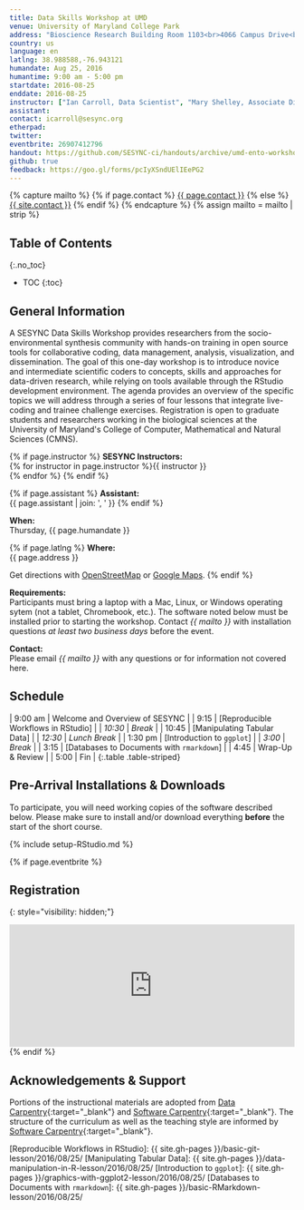 ```yaml
---
title: Data Skills Workshop at UMD
venue: University of Maryland College Park
address: "Bioscience Research Building Room 1103<br>4066 Campus Drive<br>College Park, MD 20742"
country: us
language: en
latlng: 38.988588,-76.943121
humandate: Aug 25, 2016
humantime: 9:00 am - 5:00 pm
startdate: 2016-08-25
enddate: 2016-08-25
instructor: ["Ian Carroll, Data Scientist", "Mary Shelley, Associate Director of Synthesis", "Mike Smorul, Associate Director of Cyberinfrastructure"]
assistant:
contact: icarroll@sesync.org
etherpad:
twitter:
eventbrite: 26907412796
handout: https://github.com/SESYNC-ci/handouts/archive/umd-ento-workshop.zip
github: true
feedback: https://goo.gl/forms/pcIyXSndUElIEePG2
---
```


[//]: # " Capture additional variables. "

{% capture mailto %}
{% if page.contact %}
  <a href='mailto:{{page.contact}}'>{{ page.contact }}</a>
{% else %}
  <a href='mailto:{{site.contact}}'>{{ site.contact }}</a>
{% endif %}
{% endcapture %}
{% assign mailto = mailto | strip %}

[//]: # " Edit the values in the parameter block above to be appropriate for your bootcamp. "
[//]: # " Please use three-letter month names for the 'humandate' field. "

## Table of Contents
{:.no_toc}

* TOC
{:toc}

## General Information

A SESYNC Data Skills Workshop provides researchers from the socio-environmental synthesis community with hands-on training in open source tools for collaborative coding, data management, analysis, visualization, and dissemination.
The goal of this one-day workshop is to introduce novice and intermediate scientific coders to concepts, skills and approaches for data-driven research, while relying on tools available through the RStudio development environment.
The agenda provides an overview of the specific topics we will address through a series of four lessons that integrate live-coding and trainee challenge exercises.
Registration is open to graduate students and researchers working in the biological sciences at the University of Maryland's College of Computer, Mathematical and Natural Sciences (CMNS).

[//]: # " This block displays the instructors' names if they are available. "

{% if page.instructor %}
**SESYNC Instructors:**  
{% for instructor in page.instructor %}{{ instructor }}  
{% endfor %}
{% endif %}

{% if page.assistant %}
**Assistant:**  
{{ page.assistant | join: ', ' }}
{% endif %}

[//]: # " Modify this block to reflect the target audience for your bootcamp. "
[//]: # " In particular, if it is only open to people from a particular institution, "
[//]: # " or if specialized prerequisite knowledge is required, please mention that. "

**When:**  
Thursday, {{ page.humandate }}

[//]: # " This block displays the address and links to a map showing directions. "
{% if page.latlng %}
**Where:**  
{{ page.address }}
  
Get directions with
<a href="//www.openstreetmap.org/?mlat={{ page.latlng | replace:',','&mlon=' }}&zoom=16">OpenStreetMap</a> or
<a href="//maps.google.com/maps?q={{ page.latlng }}">Google Maps</a>.
{% endif %}

[//]: # " Modify the block below if there are any special requirements. "

**Requirements:**  
Participants must bring a laptop with a Mac, Linux, or Windows operating sytem (not a tablet, Chromebook, etc.). The software noted below must be installed prior to starting the workshop. Contact *{{ mailto }}* with installation questions *at least two business days* before the event.

[//]: # " The following block automatically inserts a contact email address if one has been specified for the page. "
[//]: # " If one hasn't, this block inserts the generic contact address for Software Carpentry. "

**Contact:**  
Please email *{{ mailto }}* with any questions or for information not covered here.

[//]: # " Edit this block to show the syllabus and schedule for your bootcamp. "

## Schedule

| 9:00 am | Welcome and Overview of SESYNC            |
|    9:15 | [Reproducible Workflows in RStudio]       |
| *10:30* | *Break*                                   |
|   10:45 | [Manipulating Tabular Data]               |
| *12:30* | *Lunch Break*                             |
| 1:30 pm | [Introduction to `ggplot`]                |
|  *3:00* | *Break*                                   |
|    3:15 | [Databases to Documents with `rmarkdown`] |
|    4:45 | Wrap-Up & Review                          |
|    5:00 | Fin                                       |
{:.table .table-striped}

[//]: # " Edit the setup instructions in _includes/setup.html to reflect your bootcamp. "
[//]: # " (In particular, most bootcamps teach either Python or R, not both.) "

## Pre-Arrival Installations & Downloads

To participate, you will need working copies of the software described below.
Please make sure to install and/or download everything **before** the start of the short course.

{% include setup-RStudio.md %}

{% if page.eventbrite %}
## Registration
{: style="visibility: hidden;"}

<iframe src="https://www.eventbrite.com/tickets-external?eid={{ page.eventbrite }}&ref=etckt" frameborder="0" width="100%" height="216px" scrolling="no"></iframe>
{% endif %}

## Acknowledgements & Support
Portions of the instructional materials are adopted from [Data Carpentry](http://www.datacarpentry.org){:target="_blank"} and [Software Carpentry](http://software-carpentry.org){:target="_blank"}.
The structure of the curriculum as well as the teaching style are informed by [Software Carpentry](http://software-carpentry.org){:target="_blank"}.

[//]: # " Links by reference "

[Reproducible Workflows in RStudio]: {{ site.gh-pages }}/basic-git-lesson/2016/08/25/
[Manipulating Tabular Data]: {{ site.gh-pages }}/data-manipulation-in-R-lesson/2016/08/25/
[Introduction to `ggplot`]: {{ site.gh-pages }}/graphics-with-ggplot2-lesson/2016/08/25/
[Databases to Documents with `rmarkdown`]: {{ site.gh-pages }}/basic-RMarkdown-lesson/2016/08/25/
